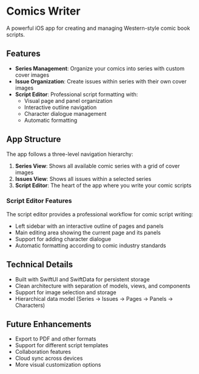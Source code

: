 # Comics Writer

A powerful iOS app for creating and managing Western-style comic book scripts.

## Features

- **Series Management**: Organize your comics into series with custom cover images
- **Issue Organization**: Create issues within series with their own cover images
- **Script Editor**: Professional script formatting with:
  - Visual page and panel organization
  - Interactive outline navigation
  - Character dialogue management
  - Automatic formatting

## App Structure

The app follows a three-level navigation hierarchy:

1. **Series View**: Shows all available comic series with a grid of cover images
2. **Issues View**: Shows all issues within a selected series
3. **Script Editor**: The heart of the app where you write your comic scripts

### Script Editor Features

The script editor provides a professional workflow for comic script writing:

- Left sidebar with an interactive outline of pages and panels
- Main editing area showing the current page and its panels
- Support for adding character dialogue
- Automatic formatting according to comic industry standards

## Technical Details

- Built with SwiftUI and SwiftData for persistent storage
- Clean architecture with separation of models, views, and components
- Support for image selection and storage
- Hierarchical data model (Series → Issues → Pages → Panels → Characters)

## Future Enhancements

- Export to PDF and other formats
- Support for different script templates
- Collaboration features
- Cloud sync across devices
- More visual customization options
